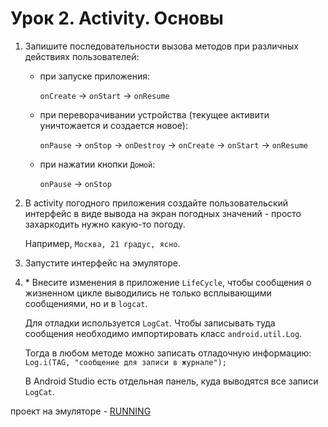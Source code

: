 # Урок 2. Activity. Основы

1. Запишите последовательности вызова методов при различных действиях пользователей:
   * при запуске приложения:

     `onCreate` -> `onStart` -> `onResume`
   * при переворачивании устройства (текущее активити уничтожается и создается новое):

     `onPause` -> `onStop` -> `onDestroy` -> `onCreate` -> `onStart` -> `onResume`
   * при нажатии кнопки `Домой`:

     `onPause` -> `onStop`

2. В activity погодного приложения создайте пользовательский интерфейс
в виде вывода на экран погодных значений - просто захаркодить нужно какую-то погоду.

   Например, `Москва, 21 градус, ясно`.

3. Запустите интерфейс на эмуляторе.

4. \* Внесите изменения в приложение `LifeCycle`, чтобы сообщения о жизненном цикле
выводились не только всплывающими сообщениями, но и в `logcat`.

    Для отладки используется `LogCat`. Чтобы записывать туда сообщения необходимо импортировать класс `android.util.Log`.

    Тогда в любом методе можно записать отладочную информацию: `Log.i(TAG, "сообщение для записи в журнале");`

    В Android Studio есть отдельная панель, куда выводятся все записи `LogCat`.

проект на эмуляторе - [RUNNING](running.png)

